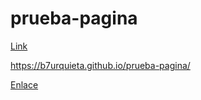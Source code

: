 # prueba-pagina

[Link](https://b7urquieta.github.io/prueba-pagina/)

https://b7urquieta.github.io/prueba-pagina/

[Enlace](https://b7urquieta.github.io/prueba-pagina/)
